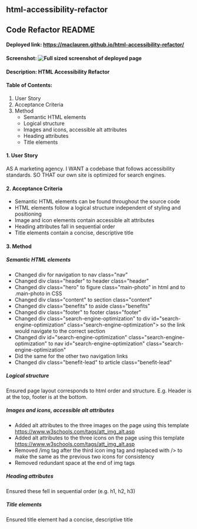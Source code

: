 ## html-accessibility-refactor

## Code Refactor README

#### Deployed link: https://maclauren.github.io/html-accessibility-refactor/

#### Screenshot: ![Full sized screenshot of deployed page](assets/images/maclauren.github.io_html-accessibility-refactor_.png)

#### Description: HTML Accessibility Refactor

#### Table of Contents:
1. User Story
2. Acceptance Criteria
3. Method
    * Semantic HTML elements
    * Logical structure
    * Images and icons, accessible alt attributes
    * Heading attributes
    * Title elements

#### 1. User Story
AS A marketing agency. I WANT a codebase that follows accessibility standards. SO THAT our own site is optimized for search engines.

#### 2. Acceptance Criteria
- Semantic HTML elements can be found throughout the source code
- HTML elements follow a logical structure independent of styling and positioning
- Image and icon elements contain accessible alt attributes
- Heading attributes fall in sequential order
- Title elements contain a concise, descriptive title

#### 3. Method

##### Semantic HTML elements

- Changed div for navigation to nav class="nav"
- Changed div class="header" to header class="header"
- Changed div class="hero" to figure class="main-photo" in html and to .main-photo in CSS
- Changed div class="content" to section class="content"
- Changed div class="benefits" to aside class="benefits"
- Changed div class="footer" to footer class="footer"
- Changed div class="search-engine-optimization" to div id="search-engine-optimization" class="search-engine-optimization"> so the link would navigate to the correct section
- Changed div id="search-engine-optimization" class="search-engine-optimization" to nav id="search-engine-optimization" class="search-engine-optimization"
- Did the same for the other two navigation links
- Changed div class="benefit-lead" to article class="benefit-lead"

##### Logical structure

Ensured page layout corresponds to html order and structure. E.g. Header is at the top, footer is at the bottom.

##### Images and icons, accessible alt attributes

- Added alt attributes to the three images on the page using this template https://www.w3schools.com/tags/att_img_alt.asp
- Added alt attributes to the three icons on the page using this template https://www.w3schools.com/tags/att_img_alt.asp
- Removed /img tag after the third icon img tag and replaced with /> to make the same as the previous two icons for consistency
- Removed redundant space at the end of img tags

##### Heading attributes

Ensured these fell in sequential order (e.g. h1, h2, h3)

##### Title elements

Ensured title element had a concise, descriptive title